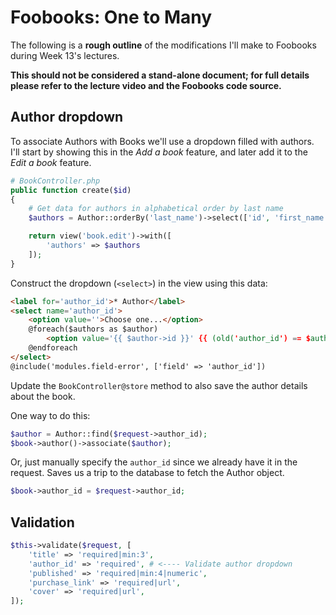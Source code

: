 # Foobooks: One to Many

The following is a __rough outline__ of the modifications I'll make to Foobooks during Week 13's lectures.

__This should not be considered a stand-alone document; for full details please refer to the lecture video and the Foobooks code source.__


## Author dropdown
To associate Authors with Books we'll use a dropdown filled with authors. I'll start by showing this in the *Add a book* feature, and later add it to the *Edit a book* feature.

```php
# BookController.php
public function create($id)
{
    # Get data for authors in alphabetical order by last name
    $authors = Author::orderBy('last_name')->select(['id', 'first_name', 'last_name'])->get();

    return view('book.edit')->with([
        'authors' => $authors
    ]);
}
```

Construct the dropdown (`<select>`) in the view using this data:
```html
<label for='author_id'>* Author</label>
<select name='author_id'>
    <option value=''>Choose one...</option>
    @foreach($authors as $author)
        <option value='{{ $author->id }}' {{ (old('author_id') == $author->id) ? 'selected' : '' }}>{{ $author->first_name.' '.$author->last_name }}</option>
    @endforeach
</select>
@include('modules.field-error', ['field' => 'author_id'])
```

Update the `BookController@store` method to also save the author details about the book.

One way to do this:
```php
$author = Author::find($request->author_id);
$book->author()->associate($author);
```

Or, just manually specify the `author_id` since we already have it in the request. Saves us a trip to the database to fetch the Author object.
```php
$book->author_id = $request->author_id;
```


## Validation
```php
$this->validate($request, [
    'title' => 'required|min:3',
    'author_id' => 'required', # <---- Validate author dropdown
    'published' => 'required|min:4|numeric',
    'purchase_link' => 'required|url',
    'cover' => 'required|url',
]);
```
